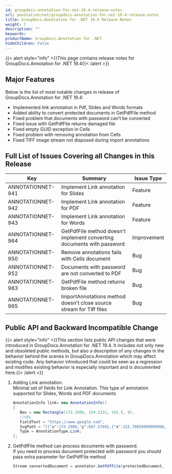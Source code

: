 ```yaml
---
id: groupdocs-annotation-for-net-19-4-release-notes
url: annotation/net/groupdocs-annotation-for-net-19-4-release-notes
title: GroupDocs.Annotation for .NET 19.4 Release Notes
weight: 7
description: ""
keywords: 
productName: GroupDocs.Annotation for .NET
hideChildren: False
---
```

{{< alert style="info" >}}This page contains release notes for GroupDocs.Annotation for .NET 19.4{{< /alert >}}

## Major Features

Below is the list of most notable changes in release of GroupDocs.Annotation for .NET 19.4:

*   Implemented link annotation in Pdf, Slides and Words formats
*   Added ability to convert protected documents in GetPdfFile method
*   Fixed problem that documents with password can’t be converted
*   Fixed issue with GetPdfFile returns damaged file
*   Fixed empty GUID exception in Cells
*   Fixed problem with removing annotation from Cells
*   Fixed TIFF image stream not disposed during import annotations

## Full List of Issues Covering all Changes in this Release

| Key | Summary | Issue Type |
| --- | --- | --- |
| ANNOTATIONNET-941 | Implement Link annotation for Slides | Feature |
| ANNOTATIONNET-942 | Implement Link annotation for PDF | Feature |
| ANNOTATIONNET-943 | Implement Link annotation for Words | Feature |
| ANNOTATIONNET-964 | GetPdfFile method doesn't implement converting documents with password | Improvement |
| ANNOTATIONNET-950 | Remove annotations fails with Cells document | Bug |
| ANNOTATIONNET-952 | Documents with password are not converted to PDF | Bug |
| ANNOTATIONNET-963 | GetPdfFile method returns broken file | Bug |
| ANNOTATIONNET-965 | ImportAnnotations method doesn't close source stream for Tiff files | Bug |

## Public API and Backward Incompatible Change

{{< alert style="info" >}}This section lists public API changes that were introduced in GroupDocs.Annotation for .NET 19.4. It includes not only new and obsoleted public methods, but also a description of any changes in the behavior behind the scenes in GroupDocs.Annotation which may affect existing code. Any behavior introduced that could be seen as a regression and modifies existing behavior is especially important and is documented here.{{< /alert >}}

1.  Adding Link annotation.  
    Minimal set of fields for Link Annotation. This type of annotation supported for Slides, Words and PDF documents
    
    ```csharp
    AnnotationInfo link= new AnnotationInfo()
    {
       Box = new Rectangle(173.2986, 154.3131, 142.5, 9),
       //URL
       FieldText = "https://www.google.com",
       SvgPath = "[{"x":173.2986,"y":687.5769},{"x":315.79859999999996,"y":687.5769},{"x":173.2986,"y":678.5769},{"x":315.79859999999996,"y":678.5769}]"
       Type = AnnotationType.Link;
    };
    ```  
    
2.  GetPdfFile method can process documents with password.  
    If you need to process document protected with password you should pass extra parameter for GetPdfFile method
    
    ```csharp
    Stream convertedDocument = annotator.GetPdfFile(protectedDocument, "123password123");
    ```
